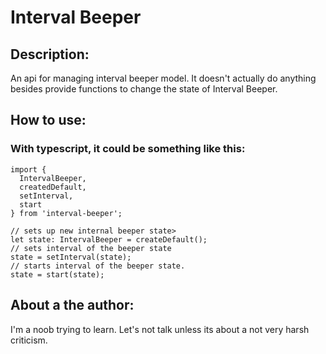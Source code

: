 # Interval Beeper

## Description:

An api for managing interval beeper model. It doesn't actually do anything besides provide functions to change the state of Interval Beeper. 

## How to use:

### With typescript, it could be something like this:
```
import { 
  IntervalBeeper, 
  createdDefault, 
  setInterval, 
  start 
} from 'interval-beeper';

// sets up new internal beeper state>
let state: IntervalBeeper = createDefault();
// sets interval of the beeper state
state = setInterval(state);
// starts interval of the beeper state.
state = start(state);
```

## About a the author:

I'm a noob trying to learn. Let's not talk unless its about a not very harsh criticism.




